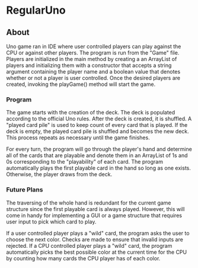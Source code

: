 # RegularUno

## About
Uno game ran in IDE where user controlled players can play against the CPU or against other players. The program is run from the "Game" file. Players are initialized in the main method by creating a an ArrayList of players and initializing them with a constructor that accepts a string argument containing the player name and a boolean value that denotes whether or not a player is user controlled. Once the desired players are created, invoking the playGame() method will start the game. 

### Program

The game starts with the creation of the deck. The deck is populated according to the official Uno rules. After the deck is created, it is shuffled. A "played card pile" is used to keep count of every card that is played. If the deck is empty, the played card pile is shuffled and becomes the new deck. This process repeats as necessary until the game finishes.

For every turn, the program will go through the player's hand and determine all of the cards that are playable and denote them in an ArrayList of 1s and 0s corresponding to the "playability" of each card. The program automatically plays the first playable card in the hand so long as one exists. Otherwise, the player draws from the deck.

### Future Plans

The traversing of the whole hand is redundant for the current game structure since the first playable card is always played. However, this will come in handy for implementing a GUI or a game structure that requires user input to pick which card to play.

If a user controlled player plays a "wild" card, the program asks the user to choose the next color. Checks are made to ensure that invalid inputs are rejected. If a CPU controlled player plays a "wild" card, the program automatically picks the best possible color at the current time for the CPU by counting how many cards the CPU player has of each color.


